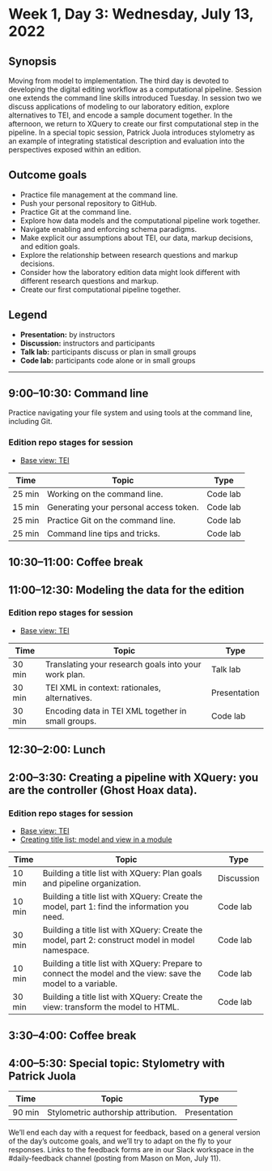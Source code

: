 # Week 1, Day 3: Wednesday, July 13, 2022
## Synopsis

Moving from model to implementation. The third day is devoted to developing the
                digital editing workflow as a computational pipeline. Session one extends the
                command line skills introduced Tuesday. In session two we discuss applications of
                modeling to our laboratory edition, explore alternatives to TEI, and encode a sample
                document together. In the afternoon, we return to XQuery to create our first
                computational step in the pipeline. In a special topic session, Patrick Juola
                introduces stylometry as an example of integrating statistical description and
                evaluation into the perspectives exposed within an edition.

## Outcome goals
* Practice file management at the command line.
* Push your personal repository to GitHub.
* Practice Git at the command line.
* Explore how data models and the computational pipeline work together.
* Navigate enabling and enforcing schema paradigms.
* Make explicit our assumptions about TEI, our data, markup decisions, and edition goals.
* Explore the relationship between research questions and markup decisions.
* Consider how the laboratory edition data might look different with different research questions and markup.
* Create our first computational pipeline together.

## Legend

* **Presentation:** by instructors
* **Discussion:** instructors and participants
* **Talk lab:** participants discuss or plan in small groups
* **Code lab:** participants code alone or in small groups

* * *
## 9:00–10:30: Command line

Practice navigating your file system and using tools at the command line,
                    including Git.
### Edition repo stages for session

* [Base view: TEI](https://github.com/Pittsburgh-NEH-Institute/placeholder)

Time | Topic | Type
---- | ---- | ---- 
25 min | Working on the command line. | Code lab
15 min | Generating your personal access token. | Code lab
25 min | Practice Git on the command line. | Code lab
25 min | Command line tips and tricks. | Code lab

## 10:30–11:00: Coffee break

## 11:00–12:30: Modeling the data for the edition


### Edition repo stages for session

* [Base view: TEI](https://github.com/Pittsburgh-NEH-Institute/placeholder)

Time | Topic | Type
---- | ---- | ---- 
30 min | Translating your research goals into your work plan. | Talk lab
30 min | TEI XML in context: rationales, alternatives. | Presentation
30 min | Encoding data in TEI XML together in small groups. | Code lab

## 12:30–2:00: Lunch

## 2:00–3:30: Creating a pipeline with XQuery: you are the controller (Ghost Hoax data).


### Edition repo stages for session

* [Base view: TEI](https://github.com/Pittsburgh-NEH-Institute/placeholder)
* [Creating title list: model and view in a module](https://github.com/Pittsburgh-NEH-Institute/placeholder)

Time | Topic | Type
---- | ---- | ---- 
10 min | Building a title list with XQuery: Plan goals and pipeline organization. | Discussion
10 min | Building a title list with XQuery: Create the model, part 1: find the information you need. | Code lab
30 min | Building a title list with XQuery: Create the model, part 2: construct model in model namespace. | Code lab
10 min | Building a title list with XQuery: Prepare to connect the model and the view: save the model to a variable. | Code lab
30 min | Building a title list with XQuery: Create the view: transform the model to HTML. | Code lab

## 3:30–4:00: Coffee break

## 4:00–5:30: Special topic: Stylometry with Patrick Juola

Time | Topic | Type
---- | ---- | ---- 
90 min | Stylometric authorship attribution. | Presentation

We’ll end each day with a request for feedback, based on a general version of the day’s outcome goals, and we’ll try to adapt on the fly to your responses. Links to the feedback forms are in our Slack workspace in the #daily-feedback channel (posting from Mason on Mon, July 11).